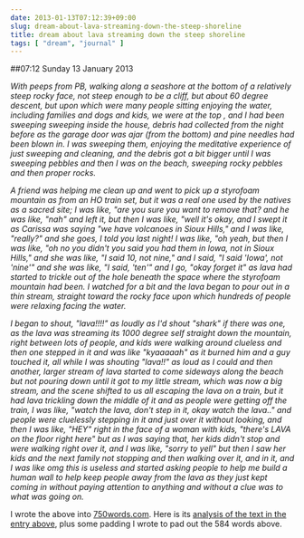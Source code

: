 ```yaml
---
date: 2013-01-13T07:12:39+09:00
slug: dream-about-lava-streaming-down-the-steep-shoreline
title: dream about lava streaming down the steep shoreline
tags: [ "dream", "journal" ]
---
```


##07:12 Sunday 13 January 2013

_With peeps from PB, walking along a seashore at the bottom of a relatively steep rocky face, not steep enough to be a cliff, but about 60 degree descent, but upon which were many people sitting enjoying the water, including families and dogs and kids, we were at the top , and I had been sweeping sweeping inside the house, debris had collected from the night before as the garage door was ajar (from the bottom) and pine needles had been blown in. I was sweeping them, enjoying the meditative experience of just sweeping and cleaning, and the debris got a bit bigger until I was sweeping pebbles and then I was on the beach, sweeping rocky pebbles and then proper rocks._

_A friend was helping me clean up and went to pick up a styrofoam mountain as from an HO train set, but it was a real one used by the natives as a sacred site; I was like, "are you sure you want to remove that? and he was like, "nah" and left it, but then I was like, "well it's okay, and I swept it as Carissa was saying "we have volcanoes in Sioux Hills," and I was like, "really?" and she goes, I told you last night! I was like, "oh yeah, but then I was like, "oh no you didn't you said you had them in Iowa, not in Sioux Hills," and she was like, "I said 10, not nine," and I said, "I said 'Iowa', not 'nine'" and she was like, "I said, 'ten'" and I go, "okay forget it" as lava had started to trickle out of the hole beneath the space where the styrofoam mountain had been. I watched for a bit and the lava began to pour out in a thin stream, straight toward the rocky face upon which hundreds of people were relaxing facing the water._

_I began to shout, "lava!!!!" as loudly as I'd shout "shark" if there was one, as the lava was streaming its 1000 degree self straight down the mountain, right between lots of people, and kids were walking around clueless and then one stepped in it and was like "kyaaaaah" as it burned him and a guy touched it, all while I was shouting "lava!!" as loud as I could and then another, larger stream of lava started to come sideways along the beach but not pouring down until it got to my little stream, which was now a big stream, and the scene shifted to us all escaping the lava on a train, but it had lava trickling down the middle of it and as people were getting off the train, I was like, "watch the lava, don't step in it, okay watch the lava.." and people were cluelessly stepping in it and just over it without looking, and then I was like, "HEY" right in the face of a woman with kids, "there's LAVA on the floor right here" but as I was saying that, her kids didn't stop and were walking right over it, and I was like, "sorry to yell" but then I saw her kids and the next family not stopping and then walking over it, and in it, and I was like omg this is useless and started asking people to help me build a human wall to help keep people away from the lava as they just kept coming in without paying attention to anything and without a clue was to what was going on._

I wrote the above into [750words.com](http://750words.com). Here is its [analysis of the text in the entry above](http://750words.com/entries/share/2339071), plus some padding I wrote to pad out the 584 words above.


